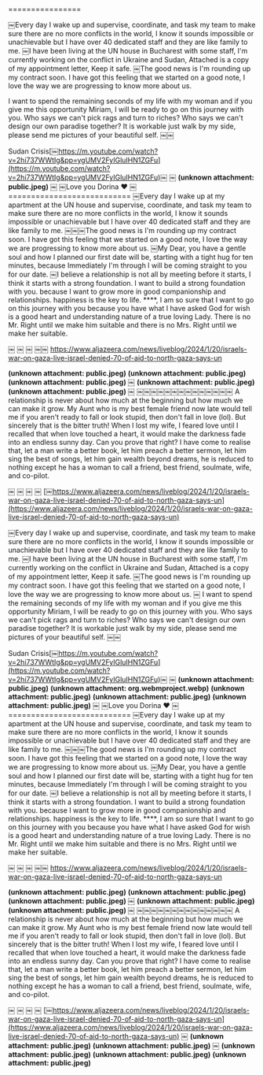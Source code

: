 ================

￼Every day I wake up and supervise, coordinate, and task my team to make sure there are no more conflicts in the world, I know it sounds impossible or unachievable but I have over 40 dedicated staff and they are like family to me. 
￼I have been living at the UN house in Bucharest with some staff,  I'm currently working on the conflict in Ukraine and Sudan, Attached is a copy of my appointment letter, Keep it safe.
￼The good news is I'm rounding up my contract soon. I have got this feeling that we started on a good note, I love the way we are progressing to know more about us. 

I want to spend the remaining seconds of my life with my woman and if you give me this opportunity Miriam, I will be ready to go on this journey with you. Who says we can't pick rags and turn to riches? Who says we can't design our own paradise together? It is workable just walk by my side, please send me pictures of your beautiful self.
￼[￼](https://youtube.com/shorts/-wF6935dB_A?feature=share)

Sudan Crisis[￼https://m.youtube.com/watch?v=2hi737WWtIg&pp=ygUMV2FyIGluIHN1ZGFu](https://m.youtube.com/watch?v=2hi737WWtIg&pp=ygUMV2FyIGluIHN1ZGFu)￼
￼
 **(unknown attachment: public.jpeg)** 
￼
￼Love you Dorina ❤️
￼===========================
￼Every day I wake up at my apartment at the UN house and supervise, coordinate, and task my team to make sure there are no more conflicts in the world, I know it sounds impossible or unachievable but I have over 40 dedicated staff and they are like family to me. 
￼￼￼The good news is I'm rounding up my contract soon. I have got this feeling that we started on a good note, I love the way we are progressing to know more about us. 
￼My Dear, you have a gentle soul and how I planned our first date will be, starting with a tight hug for ten minutes, because Immediately I'm through I will be coming straight to you for our date.
￼I believe a relationship is not all by meeting before it starts, I think it starts with a strong foundation. I want to build a strong foundation with you. because I want to grow more in good companionship and relationships. happiness is the key to life. ****, I am so sure that I want to go on this journey with you because you have what I have asked God for wish is a good heart and understanding nature of a true loving Lady. There is no Mr. Right until we make him suitable and there is no Mrs. Right until we make her suitable. 

￼
￼
￼
[￼](https://www.bbc.com/news/world-middle-east-67977694)￼
https://www.aljazeera.com/news/liveblog/2024/1/20/israels-war-on-gaza-live-israel-denied-70-of-aid-to-north-gaza-says-un

 **(unknown attachment: public.jpeg)** 
 **(unknown attachment: public.jpeg)** 
 **(unknown attachment: public.jpeg)** 
￼
 **(unknown attachment: public.jpeg)** 
 **(unknown attachment: public.jpeg)** 
￼
￼￼￼￼￼￼￼￼￼￼￼￼￼￼
A relationship is never about how much at the beginning but how much we can make it grow. My Aunt who is my best female friend now late would tell me if you aren't ready to fall or look stupid, then don't fall in love (lol). But sincerely that is the bitter truth! When I lost my wife, I feared love until I recalled that when love touched a heart, it would make the darkness fade into an endless sunny day. Can you prove that right?  I have come to realise that, let a man write a better book, let him preach a better sermon, let him sing the best of songs, let him gain wealth beyond dreams, he is reduced to nothing except he has a woman to call a friend, best friend, soulmate, wife, and co-pilot.

￼
￼
￼
[￼](https://www.bbc.com/news/world-middle-east-67977694)
[￼https://www.aljazeera.com/news/liveblog/2024/1/20/israels-war-on-gaza-live-israel-denied-70-of-aid-to-north-gaza-says-un](https://www.aljazeera.com/news/liveblog/2024/1/20/israels-war-on-gaza-live-israel-denied-70-of-aid-to-north-gaza-says-un)


￼Every day I wake up and supervise, coordinate, and task my team to make sure there are no more conflicts in the world, I know it sounds impossible or unachievable but I have over 40 dedicated staff and they are like family to me. 
￼I have been living at the UN house in Bucharest with some staff,  I'm currently working on the conflict in Ukraine and Sudan, Attached is a copy of my appointment letter, Keep it safe.
￼The good news is I'm rounding up my contract soon. I have got this feeling that we started on a good note, I love the way we are progressing to know more about us. 
￼
I want to spend the remaining seconds of my life with my woman and if you give me this opportunity Miriam, I will be ready to go on this journey with you. Who says we can't pick rags and turn to riches? Who says we can't design our own paradise together? It is workable just walk by my side, please send me pictures of your beautiful self.
￼[￼](https://youtube.com/shorts/-wF6935dB_A?feature=share)

Sudan Crisis[￼https://m.youtube.com/watch?v=2hi737WWtIg&pp=ygUMV2FyIGluIHN1ZGFu](https://m.youtube.com/watch?v=2hi737WWtIg&pp=ygUMV2FyIGluIHN1ZGFu)￼
￼
 **(unknown attachment: public.jpeg)**  **(unknown attachment: org.webmproject.webp)**  **(unknown attachment: public.jpeg)**  **(unknown attachment: public.jpeg)**  **(unknown attachment: public.jpeg)** 
￼
￼Love you Dorina ❤️
￼===========================
￼Every day I wake up at my apartment at the UN house and supervise, coordinate, and task my team to make sure there are no more conflicts in the world, I know it sounds impossible or unachievable but I have over 40 dedicated staff and they are like family to me. 
￼￼￼The good news is I'm rounding up my contract soon. I have got this feeling that we started on a good note, I love the way we are progressing to know more about us. 
￼My Dear, you have a gentle soul and how I planned our first date will be, starting with a tight hug for ten minutes, because Immediately I'm through I will be coming straight to you for our date.
￼I believe a relationship is not all by meeting before it starts, I think it starts with a strong foundation. I want to build a strong foundation with you. because I want to grow more in good companionship and relationships. happiness is the key to life. ****, I am so sure that I want to go on this journey with you because you have what I have asked God for wish is a good heart and understanding nature of a true loving Lady. There is no Mr. Right until we make him suitable and there is no Mrs. Right until we make her suitable. 

￼
￼
￼
[￼](https://www.bbc.com/news/world-middle-east-67977694)￼
https://www.aljazeera.com/news/liveblog/2024/1/20/israels-war-on-gaza-live-israel-denied-70-of-aid-to-north-gaza-says-un

 **(unknown attachment: public.jpeg)** 
 **(unknown attachment: public.jpeg)** 
 **(unknown attachment: public.jpeg)** 
￼
 **(unknown attachment: public.jpeg)** 
 **(unknown attachment: public.jpeg)** 
￼
￼￼￼￼￼￼￼￼￼￼￼￼￼￼
A relationship is never about how much at the beginning but how much we can make it grow. My Aunt who is my best female friend now late would tell me if you aren't ready to fall or look stupid, then don't fall in love (lol). But sincerely that is the bitter truth! When I lost my wife, I feared love until I recalled that when love touched a heart, it would make the darkness fade into an endless sunny day. Can you prove that right?  I have come to realise that, let a man write a better book, let him preach a better sermon, let him sing the best of songs, let him gain wealth beyond dreams, he is reduced to nothing except he has a woman to call a friend, best friend, soulmate, wife, and co-pilot.

￼
￼
￼
[￼](https://www.bbc.com/news/world-middle-east-67977694)
[￼https://www.aljazeera.com/news/liveblog/2024/1/20/israels-war-on-gaza-live-israel-denied-70-of-aid-to-north-gaza-says-un](https://www.aljazeera.com/news/liveblog/2024/1/20/israels-war-on-gaza-live-israel-denied-70-of-aid-to-north-gaza-says-un)
￼
 **(unknown attachment: public.jpeg)** 
 **(unknown attachment: public.jpeg)** 
￼
 **(unknown attachment: public.jpeg)** 
 **(unknown attachment: public.jpeg)** 
 **(unknown attachment: public.jpeg)**
